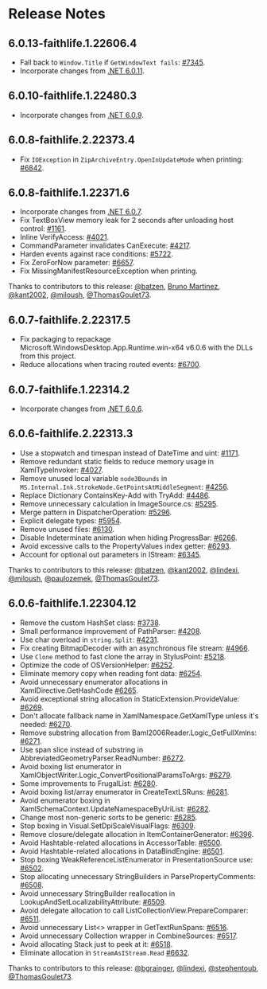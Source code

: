 # Release Notes

## 6.0.13-faithlife.1.22606.4

* Fall back to `Window.Title` if `GetWindowText fails`: [#7345](https://github.com/dotnet/wpf/pull/7345).
* Incorporate changes from [.NET 6.0.11](https://github.com/dotnet/wpf/compare/v6.0.9...v6.0.11).

## 6.0.10-faithlife.1.22480.3

* Incorporate changes from [.NET 6.0.9](https://github.com/dotnet/wpf/compare/v6.0.7...v6.0.9).

## 6.0.8-faithlife.2.22373.4

* Fix `IOException` in `ZipArchiveEntry.OpenInUpdateMode` when printing: [#6842](https://github.com/dotnet/wpf/issues/6842).

## 6.0.8-faithlife.1.22371.6

* Incorporate changes from [.NET 6.0.7](https://github.com/dotnet/wpf/compare/v6.0.6...v6.0.7).
* Fix TextBoxView memory leak for 2 seconds after unloading host control: [#1161](https://github.com/dotnet/wpf/pull/1161).
* Inline VerifyAccess: [#4021](https://github.com/dotnet/wpf/pull/4021).
* CommandParameter invalidates CanExecute: [#4217](https://github.com/dotnet/wpf/pull/4217).
* Harden events against race conditions: [#5722](https://github.com/dotnet/wpf/pull/5722).
* Fix ZeroForNow parameter: [#6657](https://github.com/dotnet/wpf/pull/6657).
* Fix MissingManifestResourceException when printing.

Thanks to contributors to this release: [@batzen](https://github.com/batzen), [Bruno Martinez](https://github.com/brunom), [@kant2002](https://github.com/kant2002), [@miloush](https://github.com/miloush), [@ThomasGoulet73](https://github.com/ThomasGoulet73).

## 6.0.7-faithlife.2.22317.5

* Fix packaging to repackage Microsoft.WindowsDesktop.App.Runtime.win-x64 v6.0.6 with the DLLs from this project.
* Reduce allocations when tracing routed events: [#6700](https://github.com/dotnet/wpf/pull/6700).

## 6.0.7-faithlife.1.22314.2

* Incorporate changes from [.NET 6.0.6](https://github.com/dotnet/wpf/compare/v6.0.5...v6.0.6).

## 6.0.6-faithlife.2.22313.3

* Use a stopwatch and timespan instead of DateTime and uint: [#1171](https://github.com/dotnet/wpf/pull/1171).
* Remove redundant static fields to reduce memory usage in XamlTypeInvoker: [#4027](https://github.com/dotnet/wpf/pull/4027).
* Remove unused local variable `node3Bounds` in `MS.Internal.Ink.StrokeNode.GetPointsAtMiddleSegment`: [#4256](https://github.com/dotnet/wpf/pull/4256).
* Replace Dictionary ContainsKey-Add with TryAdd: [#4486](https://github.com/dotnet/wpf/pull/4486).
* Remove unnecessary calculation in ImageSource.cs: [#5295](https://github.com/dotnet/wpf/pull/5295).
* Merge pattern in DispatcherOperation: [#5296](https://github.com/dotnet/wpf/pull/5296).
* Explicit delegate types: [#5954](https://github.com/dotnet/wpf/pull/5954).
* Remove unused files: [#6130](https://github.com/dotnet/wpf/pull/6130).
* Disable Indeterminate animation when hiding ProgressBar: [#6266](https://github.com/dotnet/wpf/pull/6266).
* Avoid excessive calls to the PropertyValues index getter: [#6293](https://github.com/dotnet/wpf/pull/6293).
* Account for optional out parameters in IStream: [#6345](https://github.com/dotnet/wpf/pull/6345).

Thanks to contributors to this release: [@batzen](https://github.com/batzen), [@kant2002](https://github.com/kant2002), [@lindexi](https://github.com/lindexi), [@miloush](https://github.com/miloush), [@paulozemek](https://github.com/paulozemek), [@ThomasGoulet73](https://github.com/ThomasGoulet73).

## 6.0.6-faithlife.1.22304.12

* Remove the custom HashSet class: [#3738](https://github.com/dotnet/wpf/pull/3738).
* Small performance improvement of PathParser: [#4208](https://github.com/dotnet/wpf/pull/4208).
* Use char overload in `string.Split`: [#4231](https://github.com/dotnet/wpf/pull/4231).
* Fix creating BitmapDecoder with an asynchronous file stream: [#4966](https://github.com/dotnet/wpf/pull/4966).
* Use `Clone` method to fast clone the array in StylusPoint: [#5218](https://github.com/dotnet/wpf/pull/5218).
* Optimize the code of OSVersionHelper: [#6252](https://github.com/dotnet/wpf/pull/6252).
* Eliminate memory copy when reading font data: [#6254](https://github.com/dotnet/wpf/pull/6254).
* Avoid unnecessary enumerator allocations in XamlDirective.GetHashCode [#6265](https://github.com/dotnet/wpf/pull/6265).
* Avoid exceptional string allocation in StaticExtension.ProvideValue: [#6269](https://github.com/dotnet/wpf/pull/6269).
* Don't allocate fallback name in XamlNamespace.GetXamlType unless it's needed: [#6270](https://github.com/dotnet/wpf/pull/6270).
* Remove substring allocation from Baml2006Reader.Logic_GetFullXmlns: [#6271](https://github.com/dotnet/wpf/pull/6271).
* Use span slice instead of substring in AbbreviatedGeometryParser.ReadNumber: [#6272](https://github.com/dotnet/wpf/pull/6272).
* Avoid boxing list enumerator in XamlObjectWriter.Logic_ConvertPositionalParamsToArgs:
[#6279](https://github.com/dotnet/wpf/pull/6279).
* Some improvements to FrugalList: [#6280](https://github.com/dotnet/wpf/pull/6280).
* Avoid boxing list/array enumerator in CreateTextLSRuns: [#6281](https://github.com/dotnet/wpf/pull/6281).
* Avoid enumerator boxing in XamlSchemaContext.UpdateNamespaceByUriList: [#6282](https://github.com/dotnet/wpf/pull/6282).
* Change most non-generic sorts to be generic: [#6285](https://github.com/dotnet/wpf/pull/6285).
* Stop boxing in Visual.SetDpiScaleVisualFlags: [#6309](https://github.com/dotnet/wpf/pull/6309).
* Remove closure/delegate allocation in ItemContainerGenerator: [#6396](https://github.com/dotnet/wpf/pull/6396).
* Avoid Hashtable-related allocations in AccessorTable: [#6500](https://github.com/dotnet/wpf/pull/6500).
* Avoid Hashtable-related allocations in DataBindEngine: [#6501](https://github.com/dotnet/wpf/pull/6501).
* Stop boxing WeakReferenceListEnumerator in PresentationSource use: [#6502](https://github.com/dotnet/wpf/pull/6502).
* Stop allocating unnecessary StringBuilders in ParsePropertyComments: [#6508](https://github.com/dotnet/wpf/pull/6508).
* Avoid unnecessary StringBuilder reallocation in LookupAndSetLocalizabilityAttribute: [#6509](https://github.com/dotnet/wpf/pull/6509).
* Avoid delegate allocation to call ListCollectionView.PrepareComparer: [#6511](https://github.com/dotnet/wpf/pull/6511).
* Avoid unnecessary List<> wrapper in GetTextRunSpans: [#6516](https://github.com/dotnet/wpf/pull/6516).
* Avoid unnecessary Collection<T> wrapper in CombineSources: [#6517](https://github.com/dotnet/wpf/pull/6517).
* Avoid allocating Stack<BranchNode> just to peek at it: [#6518](https://github.com/dotnet/wpf/pull/6518).
* Eliminate allocation in `StreamAsIStream.Read` [#6632](https://github.com/dotnet/wpf/pull/6632).

Thanks to contributors to this release: [@bgrainger](https://github.com/bgrainger), [@lindexi](https://github.com/lindexi), [@stephentoub](https://github.com/stephentoub), [@ThomasGoulet73](https://github.com/ThomasGoulet73).
